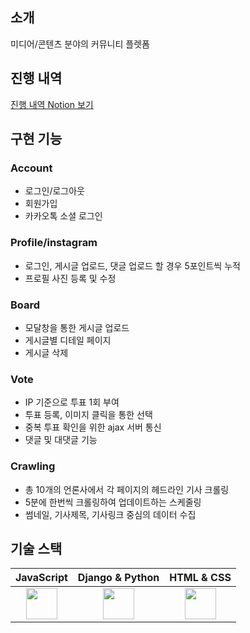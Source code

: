 ## 소개

미디어/콘텐츠 분야의 커뮤니티 플렛폼

## 진행 내역

[진행 내역 Notion 보기](https://www.notion.so/mmyeong/Squrd-538e0f2e96cc442cbc461490a39615b8?pvs=4)

## 구현 기능

### Account
- 로그인/로그아웃
- 회원가입
- 카카오톡 소셜 로그인

### Profile/instagram
- 로그인, 게시글 업로드, 댓글 업로드 할 경우 5포인트씩 누적
- 프로필 사진 등록 및 수정 

### Board
- 모달창을 통한 게시글 업로드
- 게시글별 디테일 페이지
- 게시글 삭제

### Vote
- IP 기준으로 투표 1회 부여
- 투표 등록, 이미지 클릭을 통한 선택
- 중복 투표 확인을 위한 ajax 서버 통신 
- 댓글 및 대댓글 기능

### Crawling
- 총 10개의 언론사에서 각 페이지의 헤드라인 기사 크롤링
- 5분에 한번씩 크롤링하여 업데이트하는 스케줄링
- 썸네일, 기사제목, 기사링크 중심의 데이터 수집


## 기술 스택

| JavaScript | Django & Python |  HTML & CSS   |
| :--------: |    :--------:   |    :------:   |
| <img src="https://github.com/myeongjunkim/Squrd/assets/82504981/aebcc67a-344c-4187-816f-5fd8c5b69e1f" height=50px>                          | <img src="https://github.com/myeongjunkim/Squrd/assets/82504981/ba7149a0-21b6-453c-bf14-0b52f7765e2c" height=50px>                          | <img src="https://github.com/myeongjunkim/Squrd/assets/82504981/a773b720-275a-44f9-a67d-e4e0e275472b" height=50px> |




